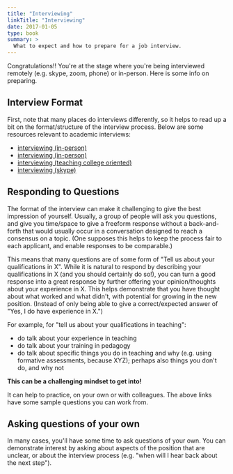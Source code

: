 ```yaml
---
title: "Interviewing"
linkTitle: "Interviewing"
date: 2017-01-05
type: book
summary: >
  What to expect and how to prepare for a job interview.
---
```


Congratulations!! You're at the stage where you're being interviewed remotely (e.g. skype, zoom, phone) or in-person. Here is some info on preparing.

## Interview Format

First, note that many places do interviews differently, so it helps to read up a bit on the format/structure of the interview process. Below are some resources relevant to academic interviews:

* [interviewing (in-person)](http://www.asha.org/academic/career-ladder/chap3/)
* [interviewing (in-person)](https://career.ucsf.edu/grad-students-postdocs/career-planning/academic-jobs/interviewing)
* [interviewing (teaching college oriented)](https://thewayofimprovement.com/2017/07/10/how-to-interview-at-a-teaching-college)
* [interviewing (skype)](https://xykademiqz.com/2016/12/22/skyping-your-way-into-or-out-of-a-faculty-job/)

## Responding to Questions

The format of the interview can make it challenging to give the best impression of yourself. Usually, a group of people will ask you questions, and give you time/space to give a freeform response without a back-and-forth that would usually occur in a conversation designed to reach a consensus on a topic. (One supposes this helps to keep the process fair to each applicant, and enable responses to be comparable.)

This means that many questions are of some form of "Tell us about your qualifications in X". While it is natural to respond by describing your qualifications in X (and you should certainly do so!), you can turn a good response into a great response by further offering your opinion/thoughts about your experience in X. This helps demonstrate that you have thought about what worked and what didn't, with potential for growing in the new position. (Instead of only being able to give a correct/expected answer of "Yes, I do have experience in X.")

For example, for "tell us about your qualifications in teaching":
* do talk about your experience in teaching
* do talk about your training in pedagogy
* do talk about specific things you do in teaching and why (e.g. using formative assessments, because XYZ); perhaps also things you don't do, and why not

**This can be a challenging mindset to get into!**

It can help to practice, on your own or with colleagues. The above links have some sample questions you can work from.

## Asking questions of your own

In many cases, you'll have some time to ask questions of your own. You can demonstrate interest by asking about aspects of the position that are unclear, or about the interview process (e.g. "when will I hear back about the next step").